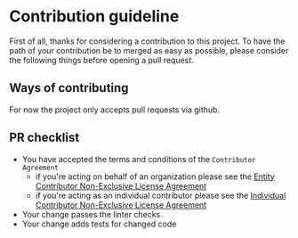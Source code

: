 # Contribution guideline

First of all, thanks for considering a contribution to this project.
To have the path of your contribution be to merged as easy as possible, please
consider the following things before opening a pull request.

## Ways of contributing

For now the project only accepts pull requests via github.

## PR checklist

- You have accepted the terms and conditions of the `Contributor Agreement`
  - if you're acting on behalf of an organization please see the [Entity Contributor Non-Exclusive License Agreement](CLA.entity.md)
  - if you're acting as an individual contributor please see the [Individual Contributor Non-Exclusive License Agreement](CLA.individual.md)
- Your change passes the linter checks
- Your change adds tests for changed code
